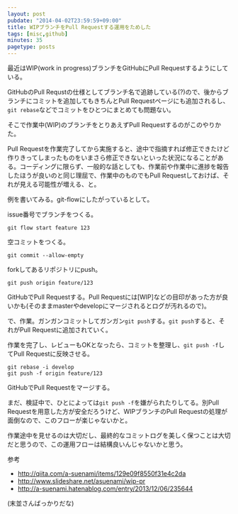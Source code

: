 ```yaml
---
layout: post
pubdate: "2014-04-02T23:59:59+09:00"
title: WIPブランチをPull Requestする運用をためした
tags: [misc,github]
minutes: 35
pagetype: posts
---
```

最近はWIP(work in progress)ブランチをGitHubにPull Requestするようにしている。

GitHubのPull Requstの仕様としてブランチ名で追跡している(?)ので、後からブランチにコミットを追加してもきちんとPull Requestページにも追加されるし、`git rebase`などでコミットをひとつにまとめても問題ない。

そこで作業中(WIP)のブランチをとりあえずPull Requestするのがこのやりかた。

Pull Requestを作業完了してから実施すると、途中で指摘すれば修正できたけど作りきってしまったものをいまさら修正できないといった状況になることがある。コーディングに限らず、一般的な話としても、作業前や作業中に進捗を報告したほうが良いのと同じ理屈で、作業中のものでもPull Requestしておけば、それが見える可能性が増える、と。

例を書いてみる。git-flowにしたがっているとして。

issue番号でブランチをつくる。

    git flow start feature 123

空コミットをつくる。

    git commit --allow-empty

forkしてあるリポジトリにpush。

    git push origin feature/123

GitHubでPull Requestする。Pull Requestには[WIP]などの目印があった方が良いかも(そのままmasterやdevelopにマージされるとログが汚れるので)。

で、作業。ガンガンコミットしてガンガン`git push`する。`git push`すると、それがPull Requestに追加されていく。

作業を完了し、レビューもOKとなったら、コミットを整理し、`git push -f`してPull Requestに反映させる。

    git rebase -i develop
    git push -f origin feature/123

GitHubでPull Requestをマージする。

まだ、検証中で、ひとによっては`git push -f`を嫌がられたりしてる。別Pull Requestを用意した方が安全だろうけど、WIPブランチのPull Requestの処理が面倒なので、このフローが楽じゃないかと。

作業途中を見せるのは大切だし、最終的なコミットログを美しく保つことは大切だと思うので、この運用フローは結構良いんじゃないかと思う。

参考

- http://qiita.com/a-suenami/items/129e09f8550f31e4c2da
- http://www.slideshare.net/asuenami/wip-pr
- http://a-suenami.hatenablog.com/entry/2013/12/06/235644

(末並さんばっかりだな)

